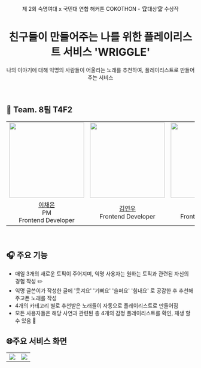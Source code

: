 <div align=center> 

제 2회 숙명여대 x 국민대 연합 해커톤 COKOTHON - 🏆️대상🏆️ 수상작
# 친구들이 만들어주는 나를 위한 플레이리스트 서비스 'WRIGGLE'
나의 이야기에 대해 익명의 사람들이 어울리는 노래를 추천하여, 플레이리스트로 만들어주는 서비스

</div>

<br>

## 💸 Team. 8팀 T4F2

<table align = "center">
  <tr align = "center">
    <td><a href="https://github.com/chennielee"><img src="https://github.com/chennielee.png" width=200></a></td>
    <td><a href="https://github.com/rladusdn02"><img src="https://github.com/rladusdn02.png" width=200></a></td>
    <td><a href="https://github.com/hyoeunjoo"><img src="https://github.com/hyoeunjoo.png" width=200></a></td>
    <td><a href="https://github.com/MJspace"><img src="https://github.com/MJspace.png" width=200></a></td>
    <td><a href="https://github.com/BlueBerrySoda"><img src="https://github.com/BlueBerrySoda.png" width=200></a></td>
    <td><a href="https://github.com/bentshrimp"><img src="https://github.com/bentshrimp.png" width=200></a></td>
  </tr>
  <tr align = "center">
    <td><a href = "https://github.com/chennielee">이채은</a> <br> PM <br> Frontend Developer</td>
    <td><a href = "https://github.com/rladusdn02">김연우</a> <br> Frontend Developer</td>
    <td><a href = "https:/https://github.com/hyoeunjoo">주효은</a> <br> Frontend Developer</td>
    <td><a href = "https://github.com/MJspace"> 사민주</a> <br> Frontend Developer</td>
    <td><a href = "https://github.com/BlueBerrySoda">채원찬</a> <br> Backend Developer </td>
    <td><a href = "https://github.com/bentshrimp">박진우</a> <br> Backend Developer </td>
  </tr>

</table>
<br>

## 🎧 주요 기능

- 매일 3개의 새로운 토픽이 주어지며, 익명 사용자는 원하는 토픽과 관련된 자신의 경험 작성 ✏️
- 익명 글쓴이가 작성한 글에 '웃겨요' '기뻐요' '슬퍼요' '힘내요' 로 공감한 후 추천해주고픈 노래를 작성
- 4개의 카테고리 별로 추천받은 노래들이 자동으로 플레이리스트로 만들어짐  
- 모든 사용자들은 해당 사연과 관련된 총 4개의 감정 플레이리스트를 확인, 재생 할 수 있음 🔀

## 🌐주요 서비스 화면
<table align = "center">
  <tr align = "center">
    <td><img src="https://github.com/Cokothon-T4F1/.github/assets/126068623/94d5d62f-e622-4e63-86ef-50aa241909bf"/></td>
    <td><img src="https://github.com/Cokothon-T4F1/.github/assets/126068623/1573be3b-2115-4b47-a148-0563adf28a3a"/></td>
  </tr>
</table>

<br>



